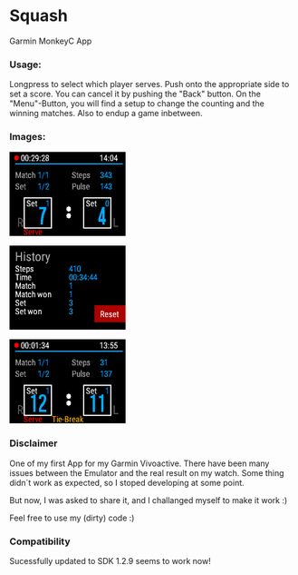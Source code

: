 # Squash
Garmin MonkeyC App

### Usage:
Longpress to select which player serves.
Push onto the appropriate side to set a score. You can cancel it by pushing the "Back" button.
On the "Menu"-Button, you will find a setup to change the counting and the winning matches.
Also to endup a game inbetween.

### Images:

![Recording](/Screenshots/Squash5.png?raw=true "Squash - Ingame")

![Tie-Break](/Screenshots/History2.png?raw=true "Squash - History")

![History](/Screenshots/Squash3.png?raw=true "Squash - Tie Break")


### Disclaimer
One of my first App for my Garmin Vivoactive.
There have been many issues between the Emulator and the real result on my watch.
Some thing didn´t work as expected, so I stoped developing at some point.

But now, I was asked to share it, and I challanged myself to make it work :)

Feel free to use my (dirty) code :)

### Compatibility
Sucessfully updated to SDK 1.2.9 seems to work now!
